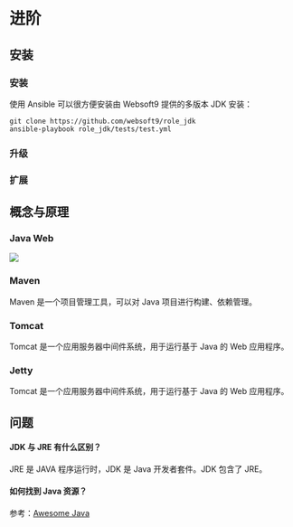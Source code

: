 # 进阶

## 安装

### 安装

使用 Ansible 可以很方便安装由 Websoft9 提供的多版本 JDK 安装：  

```
git clone https://github.com/websoft9/role_jdk
ansible-playbook role_jdk/tests/test.yml
```

### 升级

### 扩展

## 概念与原理

### Java Web

![](https://libs.websoft9.com/Websoft9/DocsPicture/zh/java/java-jvmweb-websoft9.png)

### Maven

Maven 是一个项目管理工具，可以对 Java 项目进行构建、依赖管理。

### Tomcat

Tomcat 是一个应用服务器中间件系统，用于运行基于 Java 的 Web 应用程序。

### Jetty 

Tomcat 是一个应用服务器中间件系统，用于运行基于 Java 的 Web 应用程序。

## 问题

#### JDK 与 JRE 有什么区别？

JRE 是 JAVA 程序运行时，JDK 是 Java 开发者套件。JDK 包含了 JRE。

#### 如何找到 Java 资源？

参考：[Awesome Java](https://github.com/akullpp/awesome-java)
